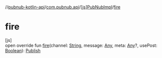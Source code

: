 //[pubnub-kotlin-api](../../../index.md)/[com.pubnub.api](../index.md)/[[js]PubNubImpl](index.md)/[fire](fire.md)

# fire

[js]\
open override fun [fire](fire.md)(channel: [String](https://kotlinlang.org/api/core/kotlin-stdlib/kotlin/-string/index.html), message: [Any](https://kotlinlang.org/api/core/kotlin-stdlib/kotlin/-any/index.html), meta: [Any](https://kotlinlang.org/api/core/kotlin-stdlib/kotlin/-any/index.html)?, usePost: [Boolean](https://kotlinlang.org/api/core/kotlin-stdlib/kotlin/-boolean/index.html)): [Publish](../../com.pubnub.api.endpoints.pubsub/-publish/index.md)
